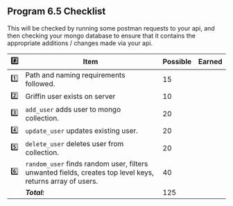  ## Program 6.5 Checklist

This will be checked by running some postman requests to your api, and then checking your mongo
database to ensure that it contains the appropriate additions / changes made via your api.

| :hash:  | Item                                                                   | Possible | Earned |
|----|------------------------------------------------------------------------|----------|--------|
|  :one:  |Path and naming requirements followed.                            | 15       |        |
|  :two:  |Griffin user exists on server                                     | 10       |        |
|  :three:  |`add_user` adds user to mongo collection.                         | 20       |        |
|  :four:  |`update_user` updates existing user.                              | 20       |        |
|  :five:  |`delete_user` deletes user from collection.                       | 20       |        |
|  :six:  |`random_user` finds random user, filters unwanted fields, creates top level keys, returns array of users. | 40       |        |
|    | ***Total:***                                                           | 125      |        | 





